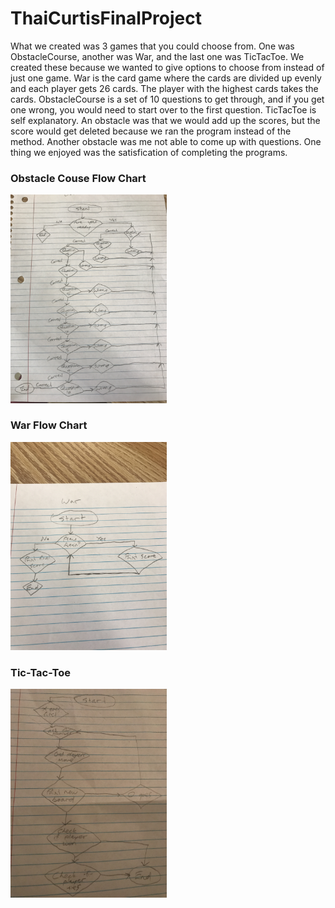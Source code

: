 # ThaiCurtisFinalProject
What we created was 3 games that you could choose from. One was ObstacleCourse, another was War, and the last one was TicTacToe. We created these because we wanted to give options to choose from instead of just one game. War is the card game where the cards are divided up evenly and each player gets 26 cards. The player with the highest cards takes the cards. ObstacleCourse is a set of 10 questions to get through, and if you get one wrong, you would need to start over to the first question. TicTacToe is self explanatory. An obstacle was that we would add up the scores, but the score would get deleted because we ran the program instead of the method. Another obstacle was me not able to come up with questions. One thing we enjoyed was the satisfication of completing the programs.
<h3>Obstacle Couse Flow Chart</h3>
<img src="ObstacleCourse.jpg" heights="250" width ="250" "alt="alt+"Flow Chart">
<h3>War Flow Chart</h3>
<img src="War.jpg" heights="250" width ="250" "alt="alt+"Flow Chart">
<h3>Tic-Tac-Toe</h3>
<img src="TicTacToe.jpg" heights="250" width ="250" "alt="alt+"Flow Chart">
